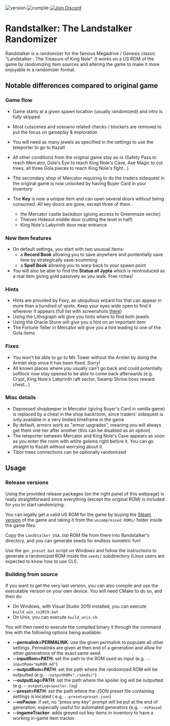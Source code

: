 ![version](https://img.shields.io/badge/Version-1.8.2-blue)
![compile](https://github.com/Dinopony/randstalker/workflows/Compile/badge.svg)
<a href="https://discord.gg/XNA76xc9sU">
  <img src="https://img.shields.io/badge/-Discord-lightgrey?logo=discord" alt="Join Discord">
</a>

# Randstalker: The Landstalker Randomizer

Randstalker is a randomizer for the famous Megadrive / Genesis classic "Landstalker : The Treasure of King Nole". It
works on a US ROM of the game by randomizing item sources and altering the game to make it more enjoyable in a
randomizer format.

## Notable differences compared to original game

### Game flow

- Game starts at a given spawn location (usually randomized) and intro is fully skipped.
- Most cutscenes and scenario related checks / blockers are removed to put the focus on gameplay & exploration
- You will need as many jewels as specified in the settings to use the teleporter to go to Kazalt

- All other conditions from the original game stay as-is (Safety Pass to reach Mercator, Gola's Eye to reach King Nole's
  Cave, Axe Magic to cut trees, all three Gola pieces to reach King Nole's fight...)
- The secondary shop of Mercator requiring to do the traders sidequest in the original game is now unlocked by having
  Buyer Card in your inventory
- The **Key** is now a unique item and can open several doors without being consumed. All key doors are gone, except
  three of them :
    * the Mercator castle backdoor (giving access to Greenmaze sector)
    * Thieves Hideout middle door (cutting the level in half)
    * King Nole's Labyrinth door near entrance

### New item features

- On default settings, you start with two unusual items:
    - a **Record Book** allowing you to save anywhere and pontentially save time by strategically save-scumming
    - a **Spell Book** allowing you to warp back to your spawn point
- You will also be able to find the **Statue of Jypta** which is reintroduced as a real item giving gold passively as
  you walk. Free riches!

### Hints

- Hints are provided by Foxy, an ubiquitous wizard fox that can appear in more than a hundred of spots. Keep your eyes
  wide open to find it wherever it appears (full list with screenshots [there](https://imgur.com/a/FnN7Akx))
- Using the Lithograph will give you hints where to find both jewels
- Using the Oracle Stone will give you a hint on an important item
- The Fortune Teller in Mercator will give you a hint leading to one of the Gola items

### Fixes

- You won't be able to go to Mir Tower without the Armlet by doing the Armlet skip since it has been fixed. Sorry!
- All known places where you usually can't go back and could potentially softlock now stay opened to be able to come
  back afterwards (e.g. Crypt, King Nole's Labyrinth raft sector, Swamp Shrine boss reward chest...)

### Misc details

- Depressed shopkeeper in Mercator (giving Buyer's Card in vanilla game) is replaced by a chest in the shop backroom,
  since traders' sidequest is only available in a very limited timeframe in the game
- By default, armors work as "armor upgrades", meaning you will always get them one tier after another (this can be
  disabled as an option)
- The teleporter between Mercator and King Nole's Cave appears as soon as you enter the room with white golems right
  before it. You can go straight to Kazalt without worrying about it.
- Tibor trees connections can be optionally randomized

## Usage

### Release versions

Using the provided release packages (on the right panel of this webpage) is really straightforward since everything
(except the original ROM) is included for you to start randomizing. 

You can legally get a valid US ROM for the game by buying the 
[Steam version](https://store.steampowered.com/app/71118/Landstalker_The_Treasures_of_King_Nole/) of the
game and taking it from the `uncompressed ROMs/` folder inside the game files.

Copy the `LandStalker_USA.SGD` ROM file from there into Randstalker's directory, and you can generate seeds for
endless isometric fun!

Use the `gen_preset.bat` script on Windows and follow the instructions to generate a randomized ROM inside the `seeds/`
subdirectory (Linux users are expected to know how to use CLI).

### Building from source

If you want to get the very last version, you can also compile and use the executable version on your own device. You
will need CMake to do so, and then do:

- On Windows, with Visual Studio 2019 installed, you can execute `build_win_vs2019.bat`
- On Unix, you can execute `build_unix.sh`

You will then need to execute the compiled binary it through the command line with the following options being
available:

- **--permalink=PERMALINK**: use the given permalink to populate all other settings. Permalinks are given at then end of
  a generation and allow for other generations of the exact same seed.
- **--inputRom=PATH**: set the path to the ROM used as input (e.g. `--inputRom="myROM.md"`)
- **--outputRom=PATH**: set the path where the randomized ROM will be outputted (e.g. `--outputROM="./seeds/"`)
- **--outputLog=PATH**: set the path where the spoiler log will be outputted (e.g. `--outputLog=spoiler.log`)
- **--preset=PATH**: set the path where the JSON preset file containing settings is located (
  e.g. `--preset=preset.json`)
- **--noPause**: if set, no "press any key" prompt will be put at the end of generation, especially useful for automated
  generators (e.g. `--noPause`)
- **--ingameTracker**: adds greyed out key items in inventory to have a working in-game item tracker
